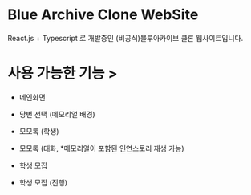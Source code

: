 # Blue Archive Clone WebSite
React.js + Typescript 로 개발중인 (비공식)블루아카이브 클론 웹사이트입니다.


# 사용 가능한 기능 >

 - 메인화면

 - 당번 선택 (메모리얼 배경)

 - 모모톡 (학생)

 - 모모톡 (대화, *메모리얼이 포함된 인연스토리 재생 가능)

 - 학생 모집

 - 학생 모집 (진행)
